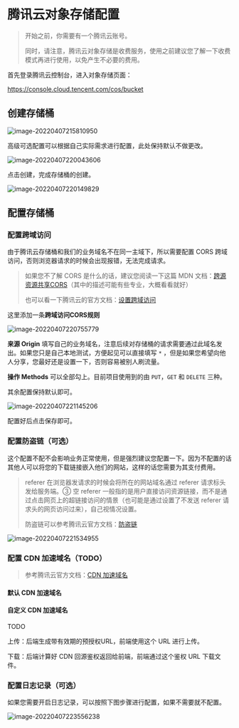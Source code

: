 # 腾讯云对象存储配置

> 开始之前，你需要有一个腾讯云账号。
>
> 同时，请注意，腾讯云对象存储是收费服务，使用之前建议您了解一下收费模式再进行使用，以免产生不必要的费用。

首先登录腾讯云控制台，进入对象存储页面：

https://console.cloud.tencent.com/cos/bucket



## 创建存储桶

![image-20220407215810950](腾讯云对象存储配置.assets/image-20220407215810950.png)

高级可选配置可以根据自己实际需求进行配置，此处保持默认不做更改。

![image-20220407220043606](腾讯云对象存储配置.assets/image-20220407220043606.png)

点击创建，完成存储桶的创建。

![image-20220407220149829](腾讯云对象存储配置.assets/image-20220407220149829.png)



## 配置存储桶

### 配置跨域访问

由于腾讯云存储桶和我们的业务域名不在同一主域下，所以需要配置 CORS 跨域访问，否则浏览器请求的时候会出现报错，无法完成请求。

> 如果您不了解 CORS 是什么的话，建议您阅读一下这篇 MDN 文档：[跨源资源共享CORS](https://developer.mozilla.org/zh-CN/docs/Web/HTTP/CORS)（其中的描述可能有些专业，大概看看就好）
>
> 也可以看一下腾讯云的官方文档：[设置跨域访问](https://cloud.tencent.com/document/product/436/13318)

这里添加一条**跨域访问CORS规则**

![image-20220407220755779](腾讯云对象存储配置.assets/image-20220407220755779.png)

**来源 Origin** 填写自己的业务域名，注意后续对存储桶的请求需要通过此域名发出。如果您只是自己本地测试，方便起见可以直接填写 `*` ，但是如果您希望向他人分享，您最好还是设置一下，否则容易被别人刷流量。

**操作 Methods** 可以全部勾上。目前项目使用到的由 `PUT`，`GET` 和 `DELETE` 三种。

其余配置保持默认即可。

![image-20220407221145206](腾讯云对象存储配置.assets/image-20220407221145206.png)

配置好后点击保存即可。



### 配置防盗链（可选）

这个配置不配不会影响业务正常使用，但是强烈建议您配置一下。因为不配置的话其他人可以将您的下载链接嵌入他们的网站，这样的话您需要为其支付费用。

> referer 在浏览器发请求的时候会将所在的网站域名通过 referer 请求标头发给服务端。③ 空 referer 一般指的是用户直接访问资源链接，而不是通过点击网页上的超链接访问的情景（也可能是通过设置了不发送 referer 请求头的网页访问过来），自己视情况设置。
>
> 防盗链可以参考腾讯云官方文档：[防盗链](https://cloud.tencent.com/document/faq/436/56651)

![image-20220407221534955](腾讯云对象存储配置.assets/image-20220407221534955.png)



### 配置 CDN 加速域名（TODO）

> 参考腾讯云官方文档：[CDN 加速域名](https://cloud.tencent.com/document/faq/436/56558)

#### 默认 CDN 加速域名



#### 自定义 CDN 加速域名



TODO

上传：后端生成带有效期的预授权URL，前端使用这个 URL 进行上传。

下载：后端计算好 CDN 回源鉴权返回给前端，前端通过这个鉴权 URL 下载文件。



### 配置日志记录（可选）

如果您需要开启日志记录，可以按照下图步骤进行配置，如果不需要就不配置。

![image-20220407223556238](腾讯云对象存储配置.assets/image-20220407223556238.png)